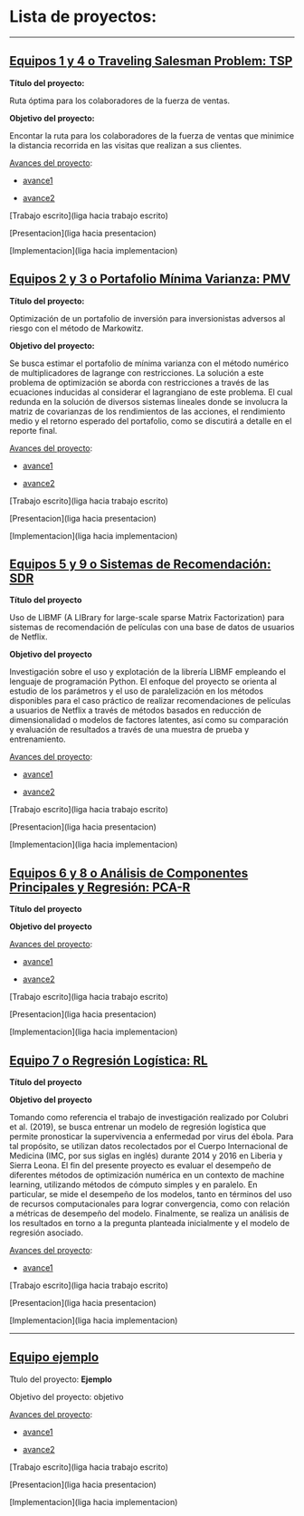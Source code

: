 # Lista de proyectos:

---

## [Equipos 1 y 4 o Traveling Salesman Problem: TSP](equipos/equipos_1_y_4)

**Título del proyecto:** 

Ruta óptima para los colaboradores de la fuerza de ventas.

**Objetivo del proyecto:** 

Encontar la ruta para los colaboradores de la fuerza de ventas que minimice la distancia recorrida en las visitas que realizan a sus clientes.

[Avances del proyecto](equipos/equipos_1_y_4):

* [avance1](equipos/equipos_1_y_4/avance1)

* [avance2](equipos/equipos_1_y_4/avance2)


[Trabajo escrito](liga hacia trabajo escrito)

[Presentacion](liga hacia presentacion)

[Implementacion](liga hacia implementacion)


## [Equipos 2 y 3 o Portafolio Mínima Varianza: PMV](equipos/equipos_2_y_3)

**Título del proyecto:** 

Optimización de un portafolio de inversión para inversionistas adversos al riesgo con el método de Markowitz.

**Objetivo del proyecto:**

Se busca estimar el portafolio de mínima varianza con el método numérico de multiplicadores de lagrange con restricciones. La solución a este problema de optimización se aborda con restricciones a través de las ecuaciones inducidas al considerar el lagrangiano de este problema. El cual redunda en la solución de diversos sistemas lineales donde se involucra la matriz de covarianzas de los rendimientos de las acciones, el rendimiento medio y el retorno esperado del portafolio, como se discutirá a detalle en el reporte final.

[Avances del proyecto](equipos/equipos_2_y_3):

* [avance1](equipos/equipos_2_y_3/avance1)

* [avance2](equipos/equipos_2_y_3/avance2)


[Trabajo escrito](liga hacia trabajo escrito)

[Presentacion](liga hacia presentacion)

[Implementacion](liga hacia implementacion)


## [Equipos 5 y 9 o Sistemas de Recomendación: SDR](equipos/equipos_5_y_9)

**Título del proyecto**

Uso de LIBMF (A LIBrary for large-scale sparse Matrix Factorization) para sistemas de recomendación de películas con una base de datos de usuarios de Netflix.

**Objetivo del proyecto**

Investigación sobre el uso y explotación de la librería LIBMF empleando el lenguaje de programación Python. El enfoque del proyecto se orienta al estudio de los parámetros y el uso de paralelización en los métodos disponibles para el caso práctico de realizar recomendaciones de películas a usuarios de Netflix a través de métodos basados en reducción de dimensionalidad o modelos de factores latentes, así como su comparación y evaluación de resultados a través de una muestra de prueba y entrenamiento.


[Avances del proyecto](equipos/equipos_5_y_9):

* [avance1](equipos/equipos_5_y_9/avance1)

* [avance2](equipos/equipos_5_y_9/avance2)


[Trabajo escrito](liga hacia trabajo escrito)

[Presentacion](liga hacia presentacion)

[Implementacion](liga hacia implementacion)


## [Equipos 6 y 8 o Análisis de Componentes Principales y Regresión: PCA-R](equipos/equipos_6_y_8)

**Título del proyecto**

**Objetivo del proyecto**

[Avances del proyecto](equipos/equipos_6_y_8):

* [avance1](equipos/equipos_6_y_8/avance1)

* [avance2](equipos/equipos_6_y_8/avance2)


[Trabajo escrito](liga hacia trabajo escrito)

[Presentacion](liga hacia presentacion)

[Implementacion](liga hacia implementacion)


## [Equipo 7 o Regresión Logística: RL](equipos/equipo_7)


**Título del proyecto**



**Objetivo del proyecto**

Tomando como referencia el trabajo de investigación realizado por Colubri et al. (2019), se busca entrenar un modelo de regresión logística que permite pronosticar la supervivencia a enfermedad por virus del ébola. Para tal propósito, se utilizan datos recolectados por el Cuerpo Internacional de Medicina (IMC, por sus siglas en inglés) durante 2014 y 2016 en Liberia y Sierra Leona. El fin del presente proyecto es evaluar el desempeño de diferentes métodos de optimización numérica en un contexto de machine learning, utilizando métodos de cómputo simples y en paralelo. En particular, se mide el desempeño de los modelos, tanto en términos del uso de recursos computacionales para lograr convergencia, como con relación a métricas de desempeño del modelo. Finalmente, se realiza un análisis de los resultados en torno a la pregunta planteada inicialmente y el modelo de regresión asociado.

[Avances del proyecto](equipos/equipo_7):

* [avance1](equipos/equipo_7/avance1)



[Trabajo escrito](liga hacia trabajo escrito)

[Presentacion](liga hacia presentacion)

[Implementacion](liga hacia implementacion)

---

## [Equipo ejemplo](equipos/equipo_ejemplo)

Ttulo del proyecto: **Ejemplo**

Objetivo del proyecto: objetivo

[Avances del proyecto](equipos/equipo_ejemplo):

* [avance1](equipos/equipo_ejemplo/avance1)

* [avance2](equipos/equipo_ejemplo/avance2)

[Trabajo escrito](liga hacia trabajo escrito)

[Presentacion](liga hacia presentacion)

[Implementacion](liga hacia implementacion)
